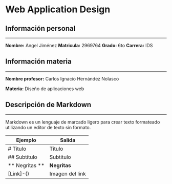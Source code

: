 # Web Application Design

## Información personal

---

**Nombre:** Angel Jiménez
**Matricula:** 2969764
**Grado:** 6to
**Carrera:** IDS

## Información materia

---

**Nombre profesor:** Carlos Ignacio Hernández Nolasco

**Materia:** Diseño de aplicaciones web

## Descripción de Markdown

---

Markdown es un lenguaje de marcado ligero para crear texto formateado utilizando un editor de texto sin formato.

| Ejemplo  | Salida  |
| --- | --- |
| # Titulo | Titulo |
| ## Subtitulo | Subtitulo |
| ** Negritas ** | **Negritas** |
| [Link]-() | Imagen del link |
